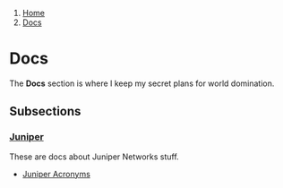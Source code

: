 <!-- -
Title: Docs
Description: Marios Zindilis's Docs 
First Published: 2014-06-30
- -->

<ol class="breadcrumb" itemprop="breadcrumb">
	<li><a href="/">Home</a></li>
	<li><a href="/docs/">Docs</a></li>
</ol>

Docs
====

The **Docs** section is where I keep my secret plans for world domination.

Subsections
-----------

### [Juniper](/docs/juniper/)
These are docs about Juniper Networks stuff.

*   [Juniper Acronyms](/docs/juniper/juniper-acronyms.html)
